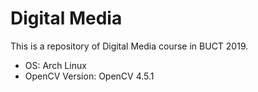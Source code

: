 # Digital Media

This is a repository of Digital Media course in BUCT 2019.


- OS: Arch Linux
- OpenCV Version: OpenCV 4.5.1